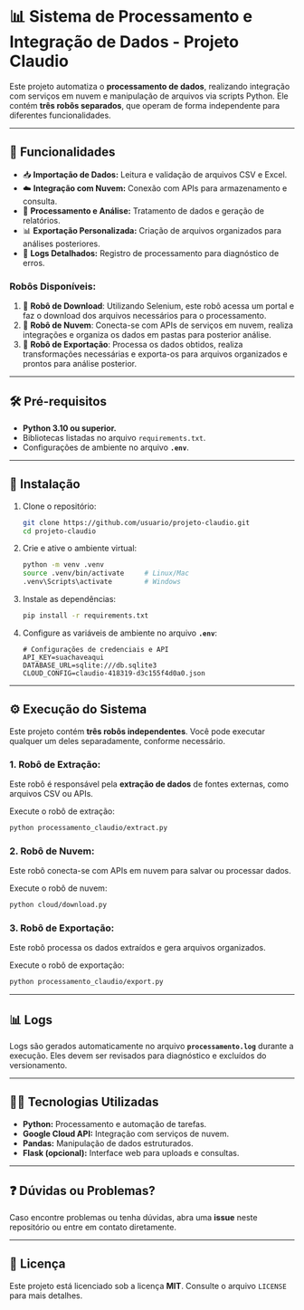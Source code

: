 # 📊 Sistema de Processamento e Integração de Dados - Projeto Claudio

Este projeto automatiza o **processamento de dados**, realizando integração com serviços em nuvem e manipulação de arquivos via scripts Python. Ele contém **três robôs separados**, que operam de forma independente para diferentes funcionalidades.

---

## 🚀 **Funcionalidades**

- 📥 **Importação de Dados:** Leitura e validação de arquivos CSV e Excel.
- ☁️ **Integração com Nuvem:** Conexão com APIs para armazenamento e consulta.
- 🔧 **Processamento e Análise:** Tratamento de dados e geração de relatórios.
- 📊 **Exportação Personalizada:** Criação de arquivos organizados para análises posteriores.
- 📝 **Logs Detalhados:** Registro de processamento para diagnóstico de erros.

### Robôs Disponíveis:

1. 🤖 **Robô de Download**: Utilizando Selenium, este robô acessa um portal e faz o download dos arquivos necessários para o processamento.
2. 🤖 **Robô de Nuvem**: Conecta-se com APIs de serviços em nuvem, realiza integrações e organiza os dados em pastas para posterior análise.
3. 🤖 **Robô de Exportação**: Processa os dados obtidos, realiza transformações necessárias e exporta-os para arquivos organizados e prontos para análise posterior.

---


## 🛠️ **Pré-requisitos**

- **Python 3.10 ou superior.**
- Bibliotecas listadas no arquivo `requirements.txt`.
- Configurações de ambiente no arquivo **`.env`**.

---

## 🧩 **Instalação**

1. Clone o repositório:
   ```bash
   git clone https://github.com/usuario/projeto-claudio.git
   cd projeto-claudio
   ```

2. Crie e ative o ambiente virtual:
   ```bash
   python -m venv .venv
   source .venv/bin/activate     # Linux/Mac
   .venv\Scripts\activate        # Windows
   ```

3. Instale as dependências:
   ```bash
   pip install -r requirements.txt
   ```

4. Configure as variáveis de ambiente no arquivo **`.env`**:
   ```plaintext
   # Configurações de credenciais e API
   API_KEY=suachaveaqui
   DATABASE_URL=sqlite:///db.sqlite3
   CLOUD_CONFIG=claudio-418319-d3c155f4d0a0.json
   ```

---

## ⚙️ **Execução do Sistema**

Este projeto contém **três robôs independentes**. Você pode executar qualquer um deles separadamente, conforme necessário.

### 1. Robô de Extração:

Este robô é responsável pela **extração de dados** de fontes externas, como arquivos CSV ou APIs.

Execute o robô de extração:
```bash
python processamento_claudio/extract.py
```

### 2. Robô de Nuvem:

Este robô conecta-se com APIs em nuvem para salvar ou processar dados.

Execute o robô de nuvem:
```bash
python cloud/download.py
```

### 3. Robô de Exportação:

Este robô processa os dados extraídos e gera arquivos organizados.

Execute o robô de exportação:
```bash
python processamento_claudio/export.py
```

---

## 📊 **Logs**

Logs são gerados automaticamente no arquivo **`processamento.log`** durante a execução.
Eles devem ser revisados para diagnóstico e excluídos do versionamento.

---

## 🧑‍💻 **Tecnologias Utilizadas**

- **Python:** Processamento e automação de tarefas.
- **Google Cloud API:** Integração com serviços de nuvem.
- **Pandas:** Manipulação de dados estruturados.
- **Flask (opcional):** Interface web para uploads e consultas.

---

## ❓ **Dúvidas ou Problemas?**

Caso encontre problemas ou tenha dúvidas, abra uma **issue** neste repositório ou entre em contato diretamente.

---

## 📝 **Licença**

Este projeto está licenciado sob a licença **MIT**. Consulte o arquivo `LICENSE` para mais detalhes.
```
